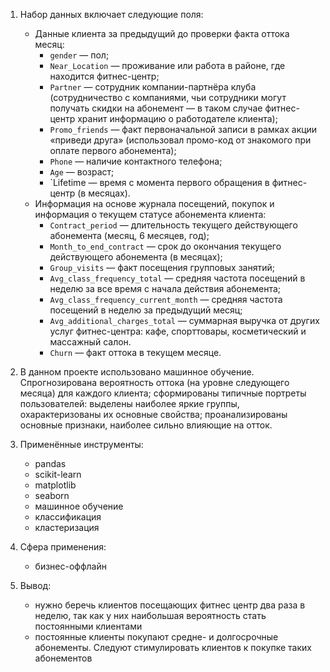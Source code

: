 1. Набор данных включает следующие поля:
    - Данные клиента за предыдущий до проверки факта оттока месяц:
        - `gender` — пол;
        - `Near_Location` — проживание или работа в районе, где находится фитнес-центр;
        - `Partner` — сотрудник компании-партнёра клуба (сотрудничество с компаниями, чьи сотрудники могут получать скидки на абонемент — в таком случае фитнес-центр хранит информацию о работодателе клиента);
        - `Promo_friends` — факт первоначальной записи в рамках акции «приведи друга» (использовал промо-код от знакомого при оплате первого абонемента);
        - `Phone` — наличие контактного телефона;
        - `Age` — возраст;
        - `Lifetime — время с момента первого обращения в фитнес-центр (в месяцах).
    - Информация на основе журнала посещений, покупок и информация о текущем статусе абонемента клиента:
        - `Contract_period` — длительность текущего действующего абонемента (месяц, 6 месяцев, год);
        - `Month_to_end_contract` — срок до окончания текущего действующего абонемента (в месяцах);
        - `Group_visits` — факт посещения групповых занятий;
        - `Avg_class_frequency_total` — средняя частота посещений в неделю за все время с начала действия абонемента;
        - `Avg_class_frequency_current_month` — средняя частота посещений в неделю за предыдущий месяц;
        - `Avg_additional_charges_total` — суммарная выручка от других услуг фитнес-центра: кафе, спорттовары, косметический и массажный салон.
        - `Churn` — факт оттока в текущем месяце.


2. В данном проекте использовано машинное обучение. Спрогнозирована вероятность
оттока (на уровне следующего месяца) для каждого клиента; сформированы типичные
портреты пользователей: выделены наиболее яркие группы, охарактеризованы их
основные свойства; проанализированы основные признаки, наиболее сильно влияющие
на отток.

3. Применённые инструменты:
    - pandas
    - scikit-learn
    - matplotlib
    - seaborn
    - машинное обучение
    - классификация
    - кластеризация
4. Сфера применения:
    - бизнес-оффлайн
5. Вывод:
    - нужно беречь клиентов посещающих фитнес центр два раза в неделю, так как у них наибольшая вероятность стать постоянными клиентами
    - постоянные клиенты покупают средне- и долгосрочные абонементы. Следуют стимулировать клиентов к покупке таких абонементов
